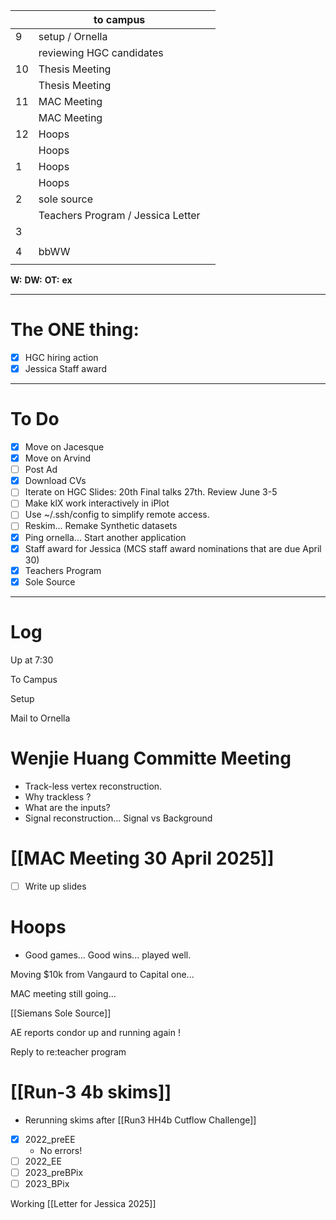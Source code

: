 
|     | to campus                         |     |
| --- | --------------------------------- | --- |
| 9   | setup / Ornella                   |     |
|     | reviewing HGC candidates          |     |
| 10  | Thesis Meeting                    |     |
|     | Thesis Meeting                    |     |
| 11  | MAC Meeting                       |     |
|     | MAC Meeting                       |     |
| 12  | Hoops                             |     |
|     | Hoops                             |     |
| 1   | Hoops                             |     |
|     | Hoops                             |     |
| 2   | sole source                       |     |
|     | Teachers Program / Jessica Letter |     |
| 3   |                                   |     |
|     |                                   |     |
| 4   | bbWW                              |     |
|     |                                   |     |

**W:**
**DW:**
**OT:**
**ex** 

---
# The ONE thing: 
- [x] HGC hiring action
- [x] Jessica Staff award

---
# To Do

- [x] Move on Jacesque 
- [x] Move on Arvind
- [ ] Post Ad
- [x] Download CVs
- [ ] Iterate on HGC Slides:  20th Final talks 27th. Review June 3-5
- [ ] Make klX work interactively in iPlot
- [ ]  Use ~/.ssh/config to simplify remote access.
- [ ] Reskim... Remake Synthetic datasets
- [x] Ping ornella... Start another application
- [x] Staff award for Jessica (MCS staff award nominations that are due April 30)
- [x] Teachers Program
- [x] Sole Source

---

# Log

Up at 7:30 

To Campus

Setup

Mail to Ornella

# Wenjie Huang Committe Meeting
- Track-less vertex reconstruction. 
- Why trackless ?
- What are the inputs? 
- Signal reconstruction... Signal vs Background 

# [[MAC Meeting 30 April 2025]]
- [ ] Write up slides

# Hoops
- Good games... Good wins... played well. 

Moving $10k from Vangaurd to Capital one...

MAC meeting still going...

[[Siemans Sole Source]]

AE reports condor up and running again ! 

Reply to re:teacher program

# [[Run-3 4b skims]]
- Rerunning skims after [[Run3 HH4b Cutflow Challenge]]
- [x]  2022_preEE
	- No errors! 
- [ ]  2022_EE
- [ ] 2023_preBPix
- [ ] 2023_BPix

Working [[Letter for Jessica 2025]]



